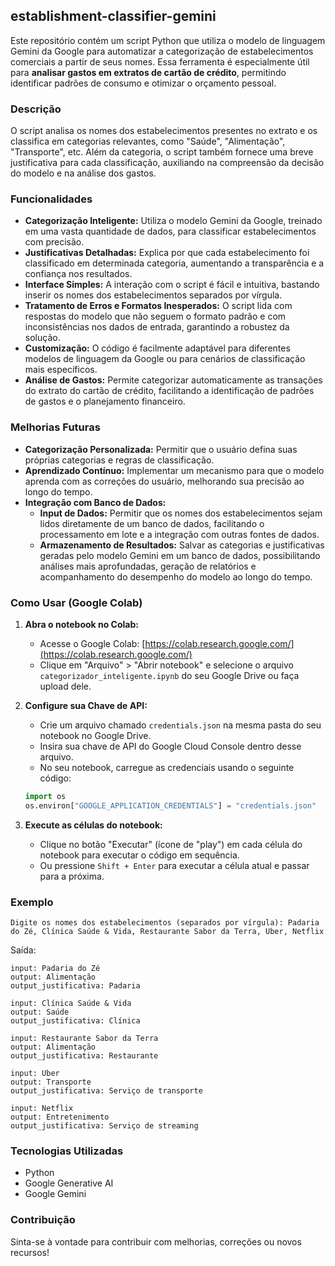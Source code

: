 ## establishment-classifier-gemini

Este repositório contém um script Python que utiliza o modelo de linguagem Gemini da Google para automatizar a categorização de estabelecimentos comerciais a partir de seus nomes. Essa ferramenta é especialmente útil para **analisar gastos em extratos de cartão de crédito**, permitindo identificar padrões de consumo e otimizar o orçamento pessoal.

### Descrição

O script analisa os nomes dos estabelecimentos presentes no extrato e os classifica em categorias relevantes, como "Saúde", "Alimentação", "Transporte", etc. Além da categoria, o script também fornece uma breve justificativa para cada classificação, auxiliando na compreensão da decisão do modelo e na análise dos gastos.

### Funcionalidades

* **Categorização Inteligente:** Utiliza o modelo Gemini da Google, treinado em uma vasta quantidade de dados, para classificar estabelecimentos com precisão.
* **Justificativas Detalhadas:** Explica por que cada estabelecimento foi classificado em determinada categoria, aumentando a transparência e a confiança nos resultados.
* **Interface Simples:** A interação com o script é fácil e intuitiva, bastando inserir os nomes dos estabelecimentos separados por vírgula.
* **Tratamento de Erros e Formatos Inesperados:** O script lida com respostas do modelo que não seguem o formato padrão e com inconsistências nos dados de entrada, garantindo a robustez da solução.
* **Customização:** O código é facilmente adaptável para diferentes modelos de linguagem da Google ou para cenários de classificação mais específicos.
* **Análise de Gastos:** Permite categorizar automaticamente as transações do extrato do cartão de crédito, facilitando a identificação de padrões de gastos e o planejamento financeiro.

### Melhorias Futuras

* **Categorização Personalizada:** Permitir que o usuário defina suas próprias categorias e regras de classificação.
* **Aprendizado Contínuo:** Implementar um mecanismo para que o modelo aprenda com as correções do usuário, melhorando sua precisão ao longo do tempo.
* **Integração com Banco de Dados:**
    * **Input de Dados:** Permitir que os nomes dos estabelecimentos sejam lidos diretamente de um banco de dados, facilitando o processamento em lote e a integração com outras fontes de dados.
    * **Armazenamento de Resultados:** Salvar as categorias e justificativas geradas pelo modelo Gemini em um banco de dados, possibilitando análises mais aprofundadas, geração de relatórios e acompanhamento do desempenho do modelo ao longo do tempo.

### Como Usar (Google Colab)

1. **Abra o notebook no Colab:**
   * Acesse o Google Colab: [https://colab.research.google.com/](https://colab.research.google.com/)
   * Clique em "Arquivo" > "Abrir notebook" e selecione o arquivo `categorizador_inteligente.ipynb` do seu Google Drive ou faça upload dele.

2. **Configure sua Chave de API:**
   * Crie um arquivo chamado `credentials.json` na mesma pasta do seu notebook no Google Drive.
   * Insira sua chave de API do Google Cloud Console dentro desse arquivo.
   * No seu notebook, carregue as credenciais usando o seguinte código:

   ```python
   import os
   os.environ["GOOGLE_APPLICATION_CREDENTIALS"] = "credentials.json"
   ```

3. **Execute as células do notebook:**
   * Clique no botão "Executar" (ícone de "play") em cada célula do notebook para executar o código em sequência.
   * Ou pressione `Shift + Enter` para executar a célula atual e passar para a próxima.

### Exemplo

```
Digite os nomes dos estabelecimentos (separados por vírgula): Padaria do Zé, Clínica Saúde & Vida, Restaurante Sabor da Terra, Uber, Netflix
```

Saída:

```
input: Padaria do Zé
output: Alimentação
output_justificativa: Padaria

input: Clínica Saúde & Vida
output: Saúde
output_justificativa: Clínica

input: Restaurante Sabor da Terra
output: Alimentação
output_justificativa: Restaurante

input: Uber
output: Transporte
output_justificativa: Serviço de transporte

input: Netflix
output: Entretenimento
output_justificativa: Serviço de streaming
```

### Tecnologias Utilizadas

* Python
* Google Generative AI
* Google Gemini

### Contribuição

Sinta-se à vontade para contribuir com melhorias, correções ou novos recursos!


